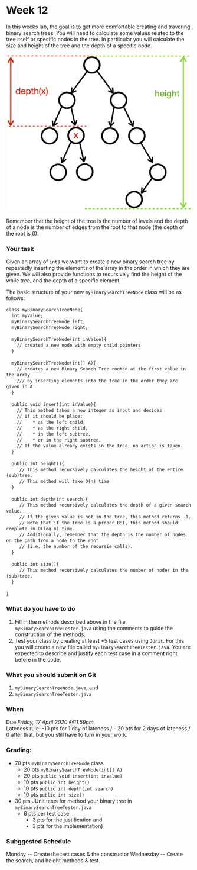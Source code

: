 # Week 12

In this weeks lab, the goal is to get more comfortable creating and travering binary search trees. You will need to calculate some values related to the tree itself or specific nodes in the tree. In partilcular you will calculate the size and height of the tree and the depth of a specific node. 

![](images/depth_height.png)

Remember that the height of the tree is the number of levels and the depth of a node is the number of edges from the root to that node (the depth of the root is 0). 

### Your task
Given an array of `int`s we want to create a new binary search tree by repeatedly inserting the elements of the array in the order in which they are given. 
We will also provide functions to recursively find the height of the while tree, and the depth of a specific element. 

The basic structure of your new `myBinarySearchTreeNode` class will be as follows:
```
class myBinarySearchTreeNode{
  int myValue;
  myBinarySearchTreeNode left;
  myBinarySearchTreeNode right;
    
  myBinarySearchTreeNode(int inValue){
    // created a new node with empty child pointers
  }
  
  myBinarySearchTreeNode(int[] A){
    // creates a new Binary Search Tree rooted at the first value in the array
    /// by inserting elements into the tree in the order they are given in A.
  }
  
  public void insert(int inValue){
    // This method takes a new integer as input and decides 
    // if it should be place: 
    //    * as the left child,
    //    * as the right child, 
    //    * in the left subtree,
    //    * or in the right subtree.
    // If the value already exists in the tree, no action is taken. 
  }
  
  public int height(){
     // This method recursively calculates the height of the entire (sub)tree.
     // This method will take O(n) time
  }
  
  public int depth(int search){
     // This method recursively calculates the depth of a given search value. 
     // If the given value is not in the tree, this method returns -1. 
     // Note that if the tree is a proper BST, this method should complete in O(log n) time.
     // Additionally, remember that the depth is the number of nodes on the path from a node to the root 
     // (i.e. the number of the recursie calls).
  }
  
  public int size(){
     // This method recursively calculates the number of nodes in the (sub)tree.
  }
  
} 
```

### What do you have to do
1. Fill in the methods described above in the file `myBinarySearchTreeTester.java` using the comments to guide the construction of the methods. 
1. Test your class by creating at least *5 test cases using `JUnit`. For this you will create a new file called `myBinarySearchTreeTester.java`. You are expected to describe and justify each test case in a comment right before in the code. 

### What you should submit on Git
1. `myBinarySearchTreeNode.java`, and 
1. `myBinarySearchTreeTester.java`

### When
Due *Friday, 17 April 2020 @11:59pm*. <br />
Lateness rule: -10 pts for 1 day of lateness / - 20 pts for 2 days of lateness / 0 after that, but you still have to turn in your work. 


### Grading: 

* 70 pts  `myBinarySearchTreeNode` class
  * 20 pts  `myBinarySearchTreeNode(int[] A)`
  * 20 pts  `public void insert(int inValue)`
  * 10 pts  `public int height()`
  * 10 pts  `public int depth(int search)`
  * 10 pts  `public int size()`
* 30 pts	JUnit tests for method your binary tree in `myBinarySearchTreeTester.java `
  * 6 pts per test case
    * 3 pts for the justification and 
    * 3 pts for the implementation)

### Subggested Schedule
Monday -- Create the test cases & the constructor
Wednesday -- Create the search, and height methods & test. 
